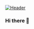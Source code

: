 [![Header](https://raw.githubusercontent.com/MasonOgden/MasonOgden/MasonOgden/20210925_155931.png "Header")](https://www.linkedin.com/in/mason-ogden-063b81165/)

### Hi there 👋

<!--
**MasonOgden/MasonOgden** is a ✨ _special_ ✨ repository because its `README.md` (this file) appears on your GitHub profile.

Here are some ideas to get you started:

- 🔭 I’m currently working on ...
- 🌱 I’m currently learning ...
- 👯 I’m looking to collaborate on ...
- 🤔 I’m looking for help with ...
- 💬 Ask me about ...
- 📫 How to reach me: ...
- 😄 Pronouns: ...
- ⚡ Fun fact: ...
-->
